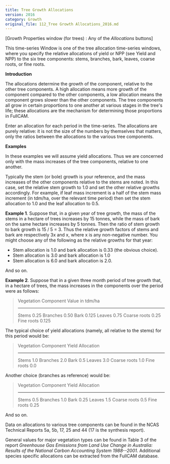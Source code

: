 ```yaml
---
title: Tree Growth Allocations
version: 2016
category: Growth
original_file: 112_Tree Growth Allocations_2016.md
---
```


[Growth Properties window (for trees) :
Any of the *Allocations* buttons]

This time-series Window is one of the
tree allocation time-series windows, where you specify the relative
allocations of yield or NPP (see Yield and
NPP) to the six tree
components: stems, branches, bark, leaves, coarse roots, or fine roots.

**Introduction**

The allocations determine the growth of the component, relative to the
other tree components. A high allocation means more growth of the
component compared to the other components, a low allocation means the
component grows slower than the other components. The tree components
all grow in certain proportions to one another at various stages in the
tree's life; these allocations are the mechanism for determining those
proportions in FullCAM.

Enter an allocation for each period in the time-series. The allocations
are purely relative: it is not the size of the numbers by themselves
that matters, only the ratios between the allocations to the various
tree components.

**Examples**

In these examples we will assume yield allocations. Thus we are
concerned only with the mass increases of the tree components, relative
to one another.

Typically the stem (or bole) growth is your reference, and the mass
increases of the other components relative to the stems are noted. In
this case, set the relative stem growth to 1.0 and set the other
relative growths accordingly. For example, if leaf mass increment is a
half of the stem mass increment (in tdm/ha, over the relevant time
period) then set the stem allocation to 1.0 and the leaf allocation to
0.5.

**Example 1**. Suppose that, in a given year of tree growth, the mass of
the stems in a hectare of trees increases by 15 tonnes, while the mass
of bark on the same hectare increases by 5 tonnes. Then the ratio of
stem growth to bark growth is 15 / 5 = 3. Thus the relative growth
factors of stems and bark are respectively 3x and x, where x is any
non-negative number. You might choose any of the following as the
relative growths for that year:

- Stem allocation is 1.0 and bark allocation is 0.33 (the obvious
  choice).
- Stem allocation is 3.0 and bark allocation is 1.0
- Stem allocation is 6.0 and bark allocation is 2.0.

And so on.

**Example 2**. Suppose that in a given three month period of tree growth
that, in a hectare of trees, the mass increases in the components over
the period were as follows:

> 
>   Vegetation Component   Value in tdm/ha
>   ---------------------- -----------------
>   Stems                  0.25
>   Branches               0.50
>   Bark                   0.125
>   Leaves                 0.75
>   Coarse roots           0.25
>   Fine roots             0.125

The typical choice of yield allocations (namely, all relative to the
stems) for this period would be:

> 
>   Vegetation Component   Yield Allocation
>   ---------------------- ------------------
>   Stems                  1.0
>   Branches               2.0
>   Bark                   0.5
>   Leaves                 3.0
>   Coarse roots           1.0
>   Fine roots             0.0

Another choice (branches as reference) would be:

> 
>   Vegetation Component   Yield Allocation
>   ---------------------- ------------------
>   Stems                  0.5
>   Branches               1.0
>   Bark                   0.25
>   Leaves                 1.5
>   Coarse roots           0.5
>   Fine roots             0.25

And so on.

Data on allocations to various tree components can be found in the NCAS
Technical Reports
5a,
5b,
17,
25
and
44
(17
is the synthesis report).

General values for major vegetation types can be found in Table 3 of the
report *Greenhouse Gas Emissions from Land Use Change in Australia:
Results of the National Carbon Accounting System 1988--2001*. Additional
species specific allocations can be extracted from the FullCAM database.